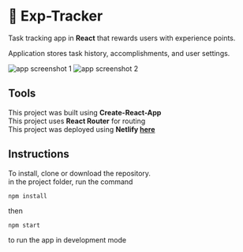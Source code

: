 # :star2: Exp-Tracker
Task tracking app in **React** that rewards users with experience points.  
  
Application stores task history, accomplishments, and user settings.  
  
  ![app screenshot 1](http://www.peterdurham.site/images/site-images/projects/exp-tracker2.png)
  ![app screenshot 2](http://www.peterdurham.site/images/site-images/projects/exp-tracker1.png)  
  
## Tools  
This project was built using **Create-React-App**  
This project uses **React Router** for routing  
This project was deployed using **Netlify [here](https://quizzical-cori-b19b5f.netlify.com/)**  

## Instructions  
To install, clone or download the repository.  
in the project folder, run the command  

`npm install`  
  
then  
  
`npm start`  
    
to run the app in development mode  
  
